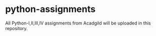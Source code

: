# python-assignments
All Python-I,II,III,IV assignments from Acadgild will be uploaded in this repository.

